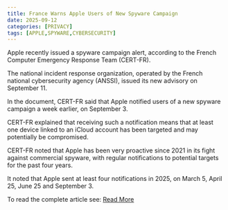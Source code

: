 ```yaml
---
title: France Warns Apple Users of New Spyware Campaign
date: 2025-09-12
categories: [PRIVACY]
tags: [APPLE,SPYWARE,CYBERSECURITY]
---
```


Apple recently issued a spyware campaign alert, according to the French Computer Emergency Response Team (CERT-FR).

The national incident response organization, operated by the French national cybersecurity agency (ANSSI), issued its new advisory on September 11.

In the document, CERT-FR said that Apple notified users of a new spyware campaign a week earlier, on September 3.

CERT-FR explained that receiving such a notification means that at least one device linked to an iCloud account has been targeted and may potentially be compromised.

CERT-FR noted that Apple has been very proactive since 2021 in its fight against commercial spyware, with regular notifications to potential targets for the past four years.

It noted that Apple sent at least four notifications in 2025, on March 5, April 25, June 25 and September 3.

To read the complete article see:
[Read More](https://www.infosecurity-magazine.com/news/france-apple-spyware-campaign/)